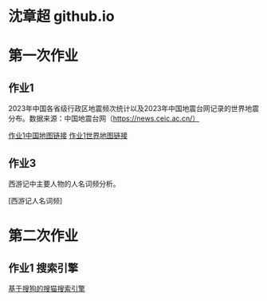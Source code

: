 # 沈章超 github.io 
#  第一次作业  

##   作业1  
2023年中国各省级行政区地震频次统计以及2023年中国地震台网记录的世界地震分布。数据来源：中国地震台网（https://news.ceic.ac.cn/）
  
[作业1中国地图链接](earthquake_map.html)         [作业1世界地图链接](geo_world.html)

##  作业3
西游记中主要人物的人名词频分析。

[西游记人名词频]
#  第二次作业

##  作业1 搜索引擎
[基于搜狗的搜猫搜索引擎](搜猫搜索引擎.html)
